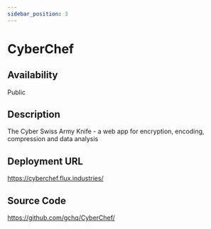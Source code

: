 ```yaml
---
sidebar_position: 3
---
```


# CyberChef

## Availability
Public

## Description
The Cyber Swiss Army Knife - a web app for encryption, encoding, compression and data analysis

## Deployment URL
https://cyberchef.flux.industries/

## Source Code
https://github.com/gchq/CyberChef/